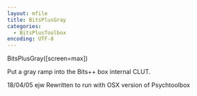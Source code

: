 ```yaml
---
layout: mfile
title: BitsPlusGray
categories:
  - BitsPlusToolbox
encoding: UTF-8
---
```


BitsPlusGray([screen=max])

Put a gray ramp into the Bits++ box internal CLUT.

18/04/05  ejw  Rewritten to run with OSX version of Psychtoolbox